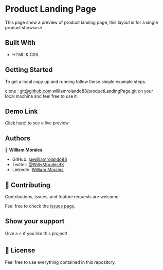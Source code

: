 # Product Landing Page

This page show a preview of product landing page, this layout is for a single product showcase

## Built With

- HTML & CSS

## Getting Started

To get a local copy up and running follow these simple example steps.

clone : git@github.com:williamrolando88/productLandingPage.git on your local machine and feel free to use it.

## Demo Link

[Click here!](https://williamrolando88.github.io/productLandingPage/) to see a live preview

## Authors

👤 **William Morales**

- GitHub: [@williamrolando88](https://github.com/williamrolando88)
- Twitter: [@WillyMorales93](https://twitter.com/WillyMorales93)
- LinkedIn: [William Morales](https://www.linkedin.com/in/william-rolando-morales/)

## 🤝 Contributing

Contributions, issues, and feature requests are welcome!

Feel free to check the [issues page](../../issues).

## Show your support

Give a ⭐️ if you like this project!

## 📝 License

Feel free to use everything contained in this repository.

